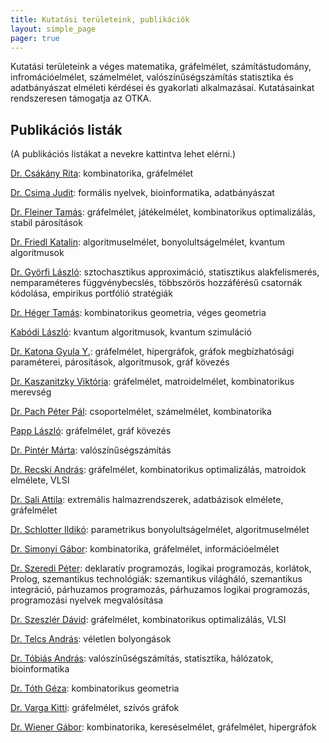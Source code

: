 ```yaml
---
title: Kutatási területeink, publikációk
layout: simple_page 
pager: true 
---
```


Kutatási területeink a véges matematika, gráfelmélet, számítástudomány, infromációelmélet, számelmélet, valószínűségszámítás statisztika és adatbányászat elméleti kérdései és gyakorlati alkalmazásai. Kutatásainkat rendszeresen támogatja az OTKA.


Publikációs listák
-------------------

(A publikációs listákat a nevekre kattintva lehet elérni.)

[Dr. Csákány Rita](https://vm.mtmt.hu//search/slist.php?nwi=1&inited=1&ty_on=1&url_on=1&cite_type=2&orderby=3D1a&location=mtmt&stn=1&AuthorID=10012964):   kombinatorika, gráfelmélet 

[Dr. Csima Judit](https://vm.mtmt.hu//search/slist.php?nwi=1&inited=1&ty_on=1&url_on=1&cite_type=2&orderby=3D1a&location=mtmt&stn=1&AuthorID=10012969): formális nyelvek, bioinformatika, adatbányászat

[Dr. Fleiner Tamás](https://vm.mtmt.hu//search/slist.php?nwi=1&inited=1&ty_on=1&url_on=1&cite_type=2&orderby=3D1a&location=mtmt&stn=1&AuthorID=10018330): gráfelmélet, játékelmélet, kombinatorikus optimalizálás, stabil párosítások

[Dr. Friedl Katalin](https://vm.mtmt.hu//search/slist.php?nwi=1&inited=1&ty_on=1&url_on=1&cite_type=2&orderby=3D1a&location=mtmt&stn=1&AuthorID=10010334): algoritmuselmélet, bonyolultságelmélet, kvantum algoritmusok

[Dr. Györfi László](https://vm.mtmt.hu//search/slist.php?nwi=1&inited=1&ty_on=1&url_on=1&cite_type=2&orderby=3D1a&location=mtmt&stn=1&AuthorID=10000589): sztochasztikus approximáció, statisztikus alakfelismerés, nemparaméteres függvénybecslés, többszörös hozzáférésű csatornák kódolása, empirikus portfólió stratégiák

[Dr. Héger Tamás](https://m2.mtmt.hu/gui2/?type=authors&mode=browse&sel=authors10028327): kombinatorikus geometria, véges geometria

[Kabódi László](https://vm.mtmt.hu//search/slist.php?nwi=1&inited=1&ty_on=1&url_on=1&cite_type=2&orderby=3D1a&location=mtmt&stn=1&AuthorID=10050846): kvantum algoritmusok, kvantum szimuláció

[Dr. Katona Gyula Y.](https://vm.mtmt.hu//search/slist.php?nwi=1&inited=1&ty_on=1&url_on=1&cite_type=2&orderby=3D1a&location=mtmt&stn=1&AuthorID=10010571): gráfelmélet, hipergráfok, gráfok megbízhatósági paraméterei, párosítások, algoritmusok, gráf kövezés

[Dr. Kaszanitzky Viktória](https://vm.mtmt.hu//search/slist.php?nwi=1&inited=1&ty_on=1&url_on=1&cite_type=2&orderby=3D1a&location=mtmt&stn=1&AuthorID=10033138): gráfelmélet, matroidelmélet, kombinatorikus merevség

[Dr. Pach Péter Pál](https://vm.mtmt.hu//search/slist.php?nwi=1&inited=1&ty_on=1&url_on=1&cite_type=2&orderby=3D1a&location=mtmt&stn=1&AuthorID=10029721): csoportelmélet, számelmélet, kombinatorika

[Papp László](https://vm.mtmt.hu//search/slist.php?nwi=1&inited=1&ty_on=1&url_on=1&cite_type=2&orderby=3D1a&location=mtmt&stn=1&AuthorID=10047037): gráfelmélet, gráf kövezés

[Dr. Pintér Márta](https://vm.mtmt.hu//search/slist.php?nwi=1&inited=1&ty_on=1&url_on=1&cite_type=2&orderby=3D1a&location=mtmt&stn=1&AuthorID=10017924): valószínűségszámítás

[Dr. Recski András](https://vm.mtmt.hu//search/slist.php?nwi=1&inited=1&ty_on=1&url_on=1&cite_type=2&orderby=3D1a&location=mtmt&stn=1&AuthorID=10005906): gráfelmélet, kombinatorikus optimalizálás, matroidok elmélete, VLSI

[Dr. Sali Attila](https://vm.mtmt.hu//search/slist.php?nwi=1&inited=1&ty_on=1&url_on=1&cite_type=2&orderby=3D1a&location=mtmt&stn=1&AuthorID=10002916): extremális halmazrendszerek, adatbázisok elmélete,  gráfelmélet

[Dr. Schlotter Ildikó](https://vm.mtmt.hu//search/slist.php?nwi=1&inited=1&ty_on=1&url_on=1&cite_type=2&orderby=3D1a&location=mtmt&stn=1&AuthorID=10041230): parametrikus bonyolultságelmélet, algoritmuselmélet

[Dr. Simonyi Gábor](https://vm.mtmt.hu//search/slist.php?nwi=1&inited=1&ty_on=1&url_on=1&cite_type=2&orderby=3D1a&location=mtmt&stn=1&AuthorID=10006090): kombinatorika, gráfelmélet, információelmélet

[Dr. Szeredi Péter](https://vm.mtmt.hu//search/slist.php?nwi=1&inited=1&ty_on=1&url_on=1&cite_type=2&orderby=3D1a&location=mtmt&stn=1&AuthorID=10001667): deklaratív programozás, logikai programozás, korlátok,  Prolog, szemantikus technológiák: szemantikus világháló, szemantikus integráció, párhuzamos programozás, párhuzamos logikai programozás, programozási nyelvek megvalósítása

[Dr. Szeszlér Dávid](https://vm.mtmt.hu//search/slist.php?nwi=1&inited=1&ty_on=1&url_on=1&cite_type=2&orderby=3D1a&location=mtmt&stn=1&AuthorID=10012970): gráfelmélet, kombinatorikus optimalizálás, VLSI

[Dr. Telcs András](https://vm.mtmt.hu//search/slist.php?nwi=1&inited=1&ty_on=1&url_on=1&cite_type=2&orderby=3D1a&location=mtmt&stn=1&AuthorID=10005127): véletlen bolyongások

[Dr. Tóbiás András](https://m2.mtmt.hu/gui2/?type=authors&mode=browse&sel=authors10080288): valószínűségszámítás, statisztika, hálózatok, bioinformatika

[Dr. Tóth Géza](https://vm.mtmt.hu//search/slist.php?nwi=1&inited=1&ty_on=1&url_on=1&cite_type=2&orderby=3D1a&location=mtmt&stn=1&AuthorID=10001236): kombinatorikus geometria

[Dr. Varga Kitti](https://vm.mtmt.hu//search/slist.php?nwi=1&inited=1&ty_on=1&url_on=1&cite_type=2&orderby=3D1a&location=mtmt&stn=1&AuthorID=10051898): gráfelmélet, szívós gráfok

[Dr. Wiener Gábor](https://vm.mtmt.hu//search/slist.php?nwi=1&inited=1&ty_on=1&url_on=1&cite_type=2&orderby=3D1a&location=mtmt&stn=1&AuthorID=10013051):	kombinatorika,  kereséselmélet,  gráfelmélet,  hipergráfok

